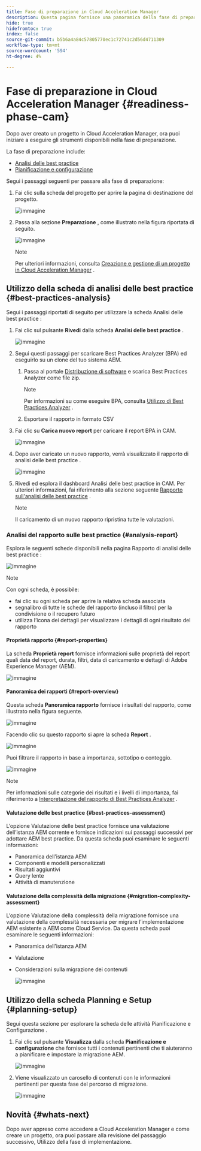 ```yaml
---
title: Fase di preparazione in Cloud Acceleration Manager
description: Questa pagina fornisce una panoramica della fase di preparazione di Cloud Acceleration Manager.
hide: true
hidefromtoc: true
index: false
source-git-commit: b5b6a4a84c57805770ec1c72741c2d56d4711309
workflow-type: tm+mt
source-wordcount: '594'
ht-degree: 4%

---
```



# Fase di preparazione in Cloud Acceleration Manager {#readiness-phase-cam}

Dopo aver creato un progetto in Cloud Acceleration Manager, ora puoi iniziare a eseguire gli strumenti disponibili nella fase di preparazione.

La fase di preparazione include:

* [Analisi delle best practice](#best-practices-analysis)
* [Pianificazione e configurazione](#planning-setup)

Segui i passaggi seguenti per passare alla fase di preparazione:

1. Fai clic sulla scheda del progetto per aprire la pagina di destinazione del progetto.

   ![immagine](/help/move-to-cloud-service/cloud-acceleration-manager/assets/cam-landing1.png)

1. Passa alla sezione **Preparazione** , come illustrato nella figura riportata di seguito.

   ![immagine](/help/move-to-cloud-service/cloud-acceleration-manager/assets/readiness-1.png)

   >[!NOTE]
   >Per ulteriori informazioni, consulta [Creazione e gestione di un progetto in Cloud Acceleration Manager](/help/move-to-cloud-service/cloud-acceleration-manager/using-cam/getting-started-cam.md) .

## Utilizzo della scheda di analisi delle best practice {#best-practices-analysis}

Segui i passaggi riportati di seguito per utilizzare la scheda Analisi delle best practice :

1. Fai clic sul pulsante **Rivedi** dalla scheda **Analisi delle best practice** .

   ![immagine](/help/move-to-cloud-service/cloud-acceleration-manager/assets/readiness-2.png)

1. Segui questi passaggi per scaricare Best Practices Analyzer (BPA) ed eseguirlo su un clone del tuo sistema AEM.

   1. Passa al portale [Distribuzione di software](https://experience.adobe.com/#/downloads/content/software-distribution/it/aemcloud.html) e scarica Best Practices Analyzer come file zip.

      >[!NOTE]
      >Per informazioni su come eseguire BPA, consulta [Utilizzo di Best Practices Analyzer](https://experienceleague.adobe.com/docs/experience-manager-cloud-service/moving/cloud-migration/best-practices-analyzer/using-best-practices-analyzer.html?lang=en#imp-considerations) .

   1. Esportare il rapporto in formato CSV

1. Fai clic su **Carica nuovo report** per caricare il report BPA in CAM.

   ![immagine](/help/move-to-cloud-service/cloud-acceleration-manager/assets/readiness-3.png)

1. Dopo aver caricato un nuovo rapporto, verrà visualizzato il rapporto di analisi delle best practice .

   ![immagine](/help/move-to-cloud-service/cloud-acceleration-manager/assets/cam-bpareport.png)

1. Rivedi ed esplora il dashboard Analisi delle best practice in CAM. Per ulteriori informazioni, fai riferimento alla sezione seguente [Rapporto sull&#39;analisi delle best practice](#analysis-report) .

   >[!NOTE]
   >Il caricamento di un nuovo rapporto ripristina tutte le valutazioni.

### Analisi del rapporto sulle best practice {#analysis-report}

Esplora le seguenti schede disponibili nella pagina Rapporto di analisi delle best practice :

![immagine](/help/move-to-cloud-service/cloud-acceleration-manager/assets/cam-bpareport.png)

>[!NOTE]
> Con ogni scheda, è possibile:
>* fai clic su ogni scheda per aprire la relativa scheda associata
>* segnalibro di tutte le schede del rapporto (incluso il filtro) per la condivisione o il recupero futuro
>* utilizza l’icona dei dettagli per visualizzare i dettagli di ogni risultato del rapporto


#### Proprietà rapporto {#report-properties}

La scheda **Proprietà report** fornisce informazioni sulle proprietà del report quali data del report, durata, filtri, data di caricamento e dettagli di Adobe Experience Manager (AEM).

![immagine](/help/move-to-cloud-service/cloud-acceleration-manager/assets/report-properties.png)

#### Panoramica dei rapporti {#report-overview}

Questa scheda **Panoramica rapporto** fornisce i risultati del rapporto, come illustrato nella figura seguente.

![immagine](/help/move-to-cloud-service/cloud-acceleration-manager/assets/report-overview.png)

Facendo clic su questo rapporto si apre la scheda **Report** .

![immagine](/help/move-to-cloud-service/cloud-acceleration-manager/assets/report-overview2.png)

Puoi filtrare il rapporto in base a importanza, sottotipo o conteggio.

![immagine](/help/move-to-cloud-service/cloud-acceleration-manager/assets/report-overview3.png)

>[!NOTE]
>Per informazioni sulle categorie dei risultati e i livelli di importanza, fai riferimento a [Interpretazione del rapporto di Best Practices Analyzer](https://experienceleague.adobe.com/docs/experience-manager-cloud-service/moving/cloud-migration/best-practices-analyzer/using-best-practices-analyzer.html?lang=en) .

#### Valutazione delle best practice {#best-practices-assessment}

L’opzione Valutazione delle best practice fornisce una valutazione dell’istanza AEM corrente e fornisce indicazioni sui passaggi successivi per adottare AEM best practice. Da questa scheda puoi esaminare le seguenti informazioni:

* Panoramica dell’istanza AEM
* Componenti e modelli personalizzati
* Risultati aggiuntivi
* Query lente
* Attività di manutenzione

#### Valutazione della complessità della migrazione {#migration-complexity-assessment}

L’opzione Valutazione della complessità della migrazione fornisce una valutazione della complessità necessaria per migrare l’implementazione AEM esistente a AEM come Cloud Service. Da questa scheda puoi esaminare le seguenti informazioni:

* Panoramica dell’istanza AEM
* Valutazione
* Considerazioni sulla migrazione dei contenuti

   ![immagine](/help/move-to-cloud-service/cloud-acceleration-manager/assets/migration-complexity-1.png)

## Utilizzo della scheda Planning e Setup {#planning-setup}

Segui questa sezione per esplorare la scheda delle attività Pianificazione e Configurazione .

1. Fai clic sul pulsante **Visualizza** dalla scheda **Pianificazione e configurazione** che fornisce tutti i contenuti pertinenti che ti aiuteranno a pianificare e impostare la migrazione AEM.

   ![immagine](/help/move-to-cloud-service/cloud-acceleration-manager/assets/readiness-4.png)

1. Viene visualizzato un carosello di contenuti con le informazioni pertinenti per questa fase del percorso di migrazione.

   ![immagine](/help/move-to-cloud-service/cloud-acceleration-manager/assets/readiness-5-planning.png)

## Novità {#whats-next}

Dopo aver appreso come accedere a Cloud Acceleration Manager e come creare un progetto, ora puoi passare alla revisione del passaggio successivo, Utilizzo della fase di implementazione.
